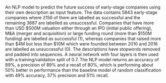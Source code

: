 An NLP model to predict the future success of early-stage companies using their own description as input feature. 
The data contains 5843 early-stage companies where 2156 of them are labelled as successful and the remaining 3687 are labelled as unsuccessful.
Companies that have more than USD $500M valuation either through an IPO (initial public offering), M&A (merger and acquisition) 
or large funding round (more than $150M funding)
are labelled as successful (1), whereas companies that raised more than $4M but less than $10M which
were founded between 2010 and 2016 are labelled as unsuccessful (0).
The descriptions have stopwords removed and padded into sequences. 
A neural network with four layers is then used with a training/validation split of 0.7.
The NLP model returns an accuracy of 89%, a precision of 89% and a recall of
80%, which is performing about 50% better in performance than the baseline model of random
classification with 49% accuracy, 37% precision and 51% recall.
